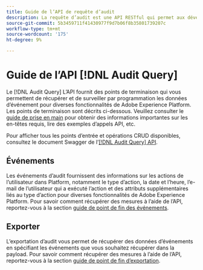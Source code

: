 ```yaml
---
title: Guide de l’API de requête d’audit
description: La requête d’audit est une API RESTful qui permet aux développeurs de voir qui a effectué les actions dans Adobe Experience Platform.
source-git-commit: 5b3459711f41430977f9d7b06f8b35801739207c
workflow-type: tm+mt
source-wordcount: '175'
ht-degree: 9%

---
```


# Guide de l’API [!DNL Audit Query]

Le [!DNL Audit Query] L’API fournit des points de terminaison qui vous permettent de récupérer et de surveiller par programmation les données d’événement pour diverses fonctionnalités de Adobe Experience Platform. Les points de terminaison sont décrits ci-dessous. Veuillez consulter le [guide de prise en main](./getting-started.md) pour obtenir des informations importantes sur les en-têtes requis, lire des exemples d’appels API, etc.

Pour afficher tous les points d’entrée et opérations CRUD disponibles, consultez le document Swagger de l’[[!DNL Audit Query] API](https://www.adobe.io/experience-platform-apis/references/audit-query/).

## Événements

Les événements d’audit fournissent des informations sur les actions de l’utilisateur dans Platform, notamment le type d’action, la date et l’heure, l’e-mail de l’utilisateur qui a exécuté l’action et des attributs supplémentaires liés au type d’action pour diverses fonctionnalités de Adobe Experience Platform. Pour savoir comment récupérer des mesures à l’aide de l’API, reportez-vous à la section [guide de point de fin des événements](./events.md).

## Exporter

L’exportation d’audit vous permet de récupérer des données d’événements en spécifiant les événements que vous souhaitez récupérer dans la payload. Pour savoir comment récupérer des mesures à l’aide de l’API, reportez-vous à la section [guide de point de fin d’exportation](./export.md).
